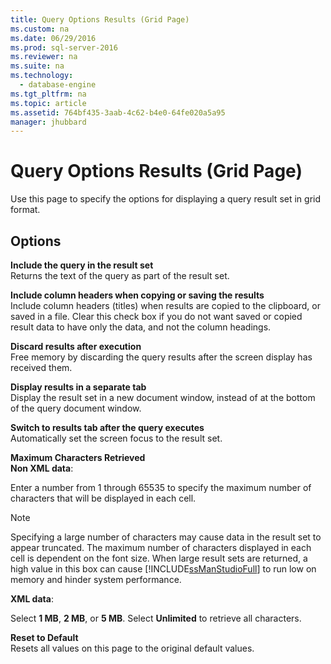 ```yaml
---
title: Query Options Results (Grid Page)
ms.custom: na
ms.date: 06/29/2016
ms.prod: sql-server-2016
ms.reviewer: na
ms.suite: na
ms.technology: 
  - database-engine
ms.tgt_pltfrm: na
ms.topic: article
ms.assetid: 764bf435-3aab-4c62-b4e0-64fe020a5a95
manager: jhubbard
---
```

# Query Options Results (Grid Page)
Use this page to specify the options for displaying a query result set in grid format.  
  
## Options  
 **Include the query in the result set**  
 Returns the text of the query as part of the result set.  
  
 **Include column headers when copying or saving the results**  
 Include column headers (titles) when results are copied to the clipboard, or saved in a file. Clear this check box if you do not want saved or copied result data to have only the data, and not the column headings.  
  
 **Discard results after execution**  
 Free memory by discarding the query results after the screen display has received them.  
  
 **Display results in a separate tab**  
 Display the result set in a new document window, instead of at the bottom of the query document window.  
  
 **Switch to results tab after the query executes**  
 Automatically set the screen focus to the result set.  
  
 **Maximum Characters Retrieved**  
 **Non XML data**:  
  
 Enter a number from 1 through 65535 to specify the maximum number of characters that will be displayed in each cell.  
  
> [!NOTE]  
>  Specifying a large number of characters may cause data in the result set to appear truncated. The maximum number of characters displayed in each cell is dependent on the font size. When large result sets are returned, a high value in this box can cause [!INCLUDE[ssManStudioFull](../../Topics/TopicNameContainA/includes/ssManStudioFull_md.md)] to run low on memory and hinder system performance.  
  
 **XML data**:  
  
 Select **1 MB**, **2 MB**, or **5 MB**. Select **Unlimited** to retrieve all characters.  
  
 **Reset to Default**  
 Resets all values on this page to the original default values.